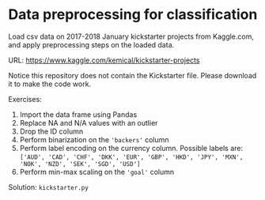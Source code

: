 # Data preprocessing for classification

Load csv data on 2017-2018 January kickstarter projects from Kaggle.com, and apply preprocessing steps on the loaded data. 

​URL: https://www.kaggle.com/kemical/kickstarter-projects

Notice this repository does not contain the Kickstarter file. Please download it to make the code work.

Exercises:

1. Import the data frame using Pandas
2. Replace NA and N/A values with an outlier
3. Drop the ID column
4. Perform binarization on the `'backers'` column
5. Perform label encoding on the currency column. Possible labels are: `['AUD', 'CAD', 'CHF', 'DKK', 'EUR', 'GBP', 'HKD', 'JPY', 'MXN', 'NOK', 'NZD', 'SEK', 'SGD', 'USD']`
6. Perform min-max scaling on the `'goal'` column

Solution: `kickstarter.py`